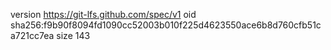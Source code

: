 version https://git-lfs.github.com/spec/v1
oid sha256:f9b90f8094fd1090cc52003b010f225d4623550ace6b8d760cfb51ca721cc7ea
size 143
